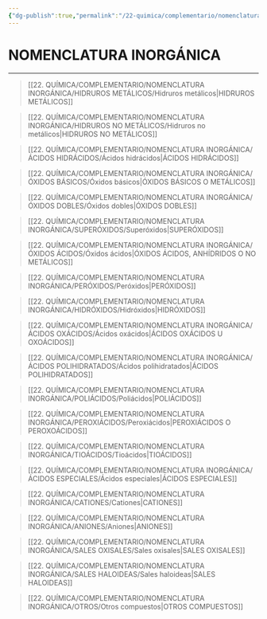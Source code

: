 ```yaml
---
{"dg-publish":true,"permalink":"/22-quimica/complementario/nomenclatura-inorganica/compuestos-inorganicos/","tags":["Química","Teoría","Complemento"]}
---
```


# NOMENCLATURA INORGÁNICA
---

>[[22. QUÍMICA/COMPLEMENTARIO/NOMENCLATURA INORGÁNICA/HIDRUROS METÁLICOS/Hidruros metálicos\|HIDRUROS METÁLICOS]]

>[[22. QUÍMICA/COMPLEMENTARIO/NOMENCLATURA INORGÁNICA/HIDRUROS NO METÁLICOS/Hidruros no metálicos\|HIDRUROS NO METÁLICOS]]

>[[22. QUÍMICA/COMPLEMENTARIO/NOMENCLATURA INORGÁNICA/ÁCIDOS HIDRÁCIDOS/Ácidos hidrácidos\|ÁCIDOS HIDRÁCIDOS]]

>[[22. QUÍMICA/COMPLEMENTARIO/NOMENCLATURA INORGÁNICA/ÓXIDOS BÁSICOS/Óxidos básicos\|ÓXIDOS BÁSICOS O METÁLICOS]]

>[[22. QUÍMICA/COMPLEMENTARIO/NOMENCLATURA INORGÁNICA/ÓXIDOS DOBLES/Óxidos dobles\|ÓXIDOS DOBLES]]

>[[22. QUÍMICA/COMPLEMENTARIO/NOMENCLATURA INORGÁNICA/SUPERÓXIDOS/Superóxidos\|SUPERÓXIDOS]]

>[[22. QUÍMICA/COMPLEMENTARIO/NOMENCLATURA INORGÁNICA/ÓXIDOS ÁCIDOS/Óxidos ácidos\|ÓXIDOS ÁCIDOS, ANHÍDRIDOS O NO METÁLICOS]]

>[[22. QUÍMICA/COMPLEMENTARIO/NOMENCLATURA INORGÁNICA/PERÓXIDOS/Peróxidos\|PERÓXIDOS]] 

>[[22. QUÍMICA/COMPLEMENTARIO/NOMENCLATURA INORGÁNICA/HIDRÓXIDOS/Hidróxidos\|HIDRÓXIDOS]]

>[[22. QUÍMICA/COMPLEMENTARIO/NOMENCLATURA INORGÁNICA/ÁCIDOS OXÁCIDOS/Ácidos oxácidos\|ÁCIDOS OXÁCIDOS U OXOÁCIDOS]]

>[[22. QUÍMICA/COMPLEMENTARIO/NOMENCLATURA INORGÁNICA/ÁCIDOS POLIHIDRATADOS/Ácidos polihidratados\|ÁCIDOS POLIHIDRATADOS]]

>[[22. QUÍMICA/COMPLEMENTARIO/NOMENCLATURA INORGÁNICA/POLIÁCIDOS/Poliácidos\|POLIÁCIDOS]]

>[[22. QUÍMICA/COMPLEMENTARIO/NOMENCLATURA INORGÁNICA/PEROXIÁCIDOS/Peroxiácidos\|PEROXIÁCIDOS O PEROXOÁCIDOS]]

>[[22. QUÍMICA/COMPLEMENTARIO/NOMENCLATURA INORGÁNICA/TIOÁCIDOS/Tioácidos\|TIOÁCIDOS]]

>[[22. QUÍMICA/COMPLEMENTARIO/NOMENCLATURA INORGÁNICA/ÁCIDOS ESPECIALES/Ácidos especiales\|ÁCIDOS ESPECIALES]]

>[[22. QUÍMICA/COMPLEMENTARIO/NOMENCLATURA INORGÁNICA/CATIONES/Cationes\|CATIONES]]

>[[22. QUÍMICA/COMPLEMENTARIO/NOMENCLATURA INORGÁNICA/ANIONES/Aniones\|ANIONES]]

>[[22. QUÍMICA/COMPLEMENTARIO/NOMENCLATURA INORGÁNICA/SALES OXISALES/Sales oxisales\|SALES OXISALES]]

>[[22. QUÍMICA/COMPLEMENTARIO/NOMENCLATURA INORGÁNICA/SALES HALOIDEAS/Sales haloideas\|SALES HALOIDEAS]]

>[[22. QUÍMICA/COMPLEMENTARIO/NOMENCLATURA INORGÁNICA/OTROS/Otros compuestos\|OTROS COMPUESTOS]]

